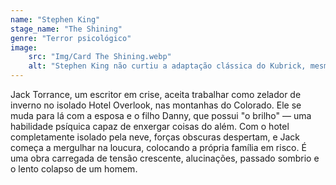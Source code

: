 ```yaml
---
name: "Stephen King"
stage_name: "The Shining"
genre: "Terror psicológico"
image: 
    src: "Img/Card The Shining.webp"
    alt: "Stephen King não curtiu a adaptação clássica do Kubrick, mesmo ela sendo cultuada. Ele achou que perdeu o drama humano e o lado trágico do Jack."
---
```


Jack Torrance, um escritor em crise, aceita trabalhar como zelador de inverno no isolado Hotel Overlook, nas montanhas do Colorado. Ele se muda para lá com a esposa e o filho Danny, que possui "o brilho" — uma habilidade psíquica capaz de enxergar coisas do além. Com o hotel completamente isolado pela neve, forças obscuras despertam, e Jack começa a mergulhar na loucura, colocando a própria família em risco.
É uma obra carregada de tensão crescente, alucinações, passado sombrio e o lento colapso de um homem.